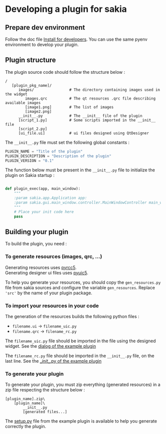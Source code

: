 # Developing a plugin for sakia

## Prepare dev environment

Follow the doc file [Install for developers](https://github.com/duniter/sakia/doc/install_for_developers.md).
You can use the same pyenv environment to develop your plugin.

## Plugin structure

The plugin source code should follow the structure below :

```
/
   [plugin_pkg_name]/
      images/                # The directory containing images used in the widget
         images.qrc          # The qt resources .qrc file describing available images
         [image1.png]        # The list of images
         [image2.png]
      __init__.py            # The __init__ file of the plugin
      [script_1.py]          # Some scripts imported in the __init__ file
      [script_2.py]
      [ui_file.ui]           # ui files designed using QtDesigner
```

The `__init__.py` file must set the following global constants :

```python
PLUGIN_NAME = "Title of the plugin"
PLUGIN_DESCRIPTION = "Description of the plugin"
PLUGIN_VERSION = "0.1"
```

The function below must be present in the `__init__.py` file to initialize the plugin on Sakia startup :

```python

def plugin_exec(app, main_window):
    """
    :param sakia.app.Application app:
    :param sakia.gui.main_window.controller.MainWindowController main_window:
    """
    # Place your init code here
    pass
```

## Building your plugin

To build the plugin, you need :

### To generate resources (images, qrc, ...)

Generating resources uses [pyrcc5](http://pyqt.sourceforge.net/Docs/PyQt5/resources.html).  
Generating designer ui files uses [pyuic5](http://pyqt.sourceforge.net/Docs/PyQt5/designer.html).

To help you generate your resources, you should copy the `gen_resources.py` file from sakia sources and configure the
 variable `gen_resources`. Replace `'src'` by the name of your plugin package.

### To import your resources in your code

The generation of the resources builds the following python files :

 - `filename.ui` -> `filename_uic.py`
 - `filename.qrc` -> `filename_rc.py`

The `filename_uic.py` file should be imported in the file using the designed widget. See the
[dialog of the example plugin](https://github.com/Insoleet/sakia-plugin-example/blob/master/plugin_example/main_dialog.py)

The `filename_rc.py` file should be imported in the `__init__.py` file, on the last line. See the
[\__init__.py of the example plugin](https://github.com/Insoleet/sakia-plugin-example/blob/master/plugin_example/__init__.py#L28)

### To generate your plugin

To generate your plugin, you must zip everything (generated resources) in a zip file respecting the structure below :

```
[plugin_name].zip\
    [plugin_name]\
        __init__.py
        [generated files...]
```

The [setup.py](https://github.com/Insoleet/sakia-plugin-example/blob/master/setup.py) file from the
example plugin is available to help you generate correctly the plugin.

